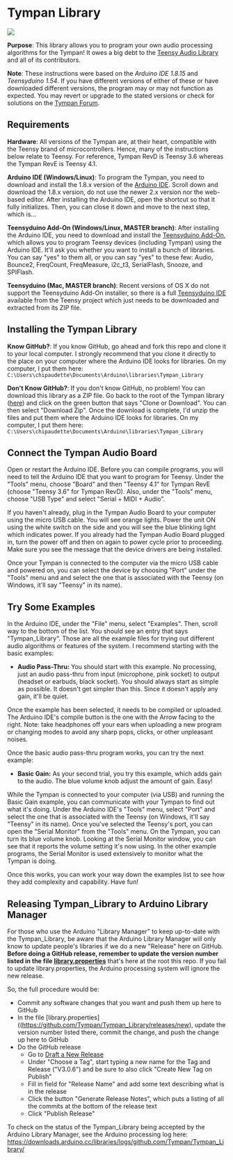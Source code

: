 Tympan Library
===========================

![](https://travis-ci.org/Tympan/Tympan_Library.svg?branch=master)

**Purpose**: This library allows you to program your own audio processing algorithms for the Tympan!  It owes a big debt to the [Teensy Audio Library](http://www.pjrc.com/teensy/td_libs_Audio.html) and all of its contributors.

**Note**: These instructions were based on the *Arduino IDE 1.8.15* and *Teensyduino 1.54*. If you have different versions of either of these or have downloaded different versions, the program may or may not function as expected. You may revert or upgrade to the stated versions or check for solutions on the [Tympan Forum](https://forum.tympan.org/).

Requirements
------------

**Hardware**: All versions of the Tympan are, at their heart, compatible with the Teensy brand of microcontrollers.  Hence, many of the instructions below relate to Teensy.  For reference, Tympan RevD is Teensy 3.6 whereas the Tympan RevE is Teensy 4.1.

**Arduino IDE (Windows/Linux)**:  To program the Tympan, you need to download and install the 1.8.x version of the [Arduino IDE](https://www.arduino.cc/en/Main/Software).  Scroll down and download the 1.8.x version, do not use the newer 2.x version nor the web-based editor. After installing the Arduino IDE, open the shortcut so that it fully initializes.  Then, you can close it down and move to the next step, which is...

**Teensyduino Add-On (Windows/Linux, MASTER branch)**:  After installing the Arduino IDE, you need to download and install the [Teensyduino Add-On](https://www.pjrc.com/teensy/td_download.html), which allows you to program Teensy devices (including Tympan) using the Arduino IDE. It'll ask you whether you want to install a bunch of libraries.  You can say "yes" to them all, or you can say "yes" to these few: Audio, Bounce2, FreqCount, FreqMeasure, i2c_t3, SerialFlash, Snooze, and SPIFlash.  

**Teensyduino (Mac, MASTER branch)**: Recent versions of OS X do not support the Teensyduino Add-On installer, so there is a full [Teensyduino IDE](https://www.pjrc.com/teensy/td_download.html) available from the Teensy project which just needs to be downloaded and extracted from its ZIP file.


Installing the Tympan Library
------------

**Know GitHub?**:  If you know GitHub, go ahead and fork this repo and clone it to your local computer.  I strongly recommend that you clone it directly to the place on your computer where the Arduino IDE looks for libraries.  On my computer, I put them here: `C:\Users\chipaudette\Documents\Arduino\libraries\Tympan_Library`

**Don't Know GitHub?**: If you don't know GitHub, no problem!  You can download this library as a ZIP file.  Go back to the root of the Tympan library ([here](https://github.com/Tympan/Tympan_Library)) and click on the green button that says "Clone or Download".  You can then select "Download Zip".  Once the download is complete, I'd unzip the files and put them where the Arduino IDE looks for libraries.  On my computer, I put them here: `C:\Users\chipaudette\Documents\Arduino\libraries\Tympan_Library`


Connect the Tympan Audio Board
------------------

Open or restart the Arduino IDE. Before you can compile programs, you will need to tell the Arduino IDE that you want to program for Teensy. Under the "Tools" menu, choose "Board" and then "Teensy 4.1" for Tympan RevE (choose "Teensy 3.6" for Tympan RevD).  Also, under the "Tools" menu, choose "USB Type" and select "Serial + MIDI + Audio". 

If you haven't already, plug in the Tympan Audio Board to your computer using the micro USB cable. You will see orange lights. Power the unit ON using the white switch on the side and you will see the blue blinking light which indicates power. If you already had the Tympan Audio Board plugged in, turn the power off and then on again to power cycle prior to proceeding. Make sure you see the message that the device drivers are being installed.

Once your Tympan is connected to the computer via the micro USB cable and powered on, you can select the device by choosing "Port" under the "Tools" menu and and select the one that is associated with the Teensy (on Windows, it'll say "Teensy" in its name).

Try Some Examples
-------------

In the Arduino IDE, under the "File" menu, select "Examples".  Then, scroll way to the bottom of the list.  You should see an entry that says "Tympan_Library".  Those are all the example files for trying out different audio algorithms or features of the system.  I recommend starting with the basic examples:

* **Audio Pass-Thru:**  You should start with this example.  No processing, just an audio pass-thru from input (microphone, pink socket) to output (headset or earbuds, black socket).  You should always start as simple as possible.  It doesn't get simpler than this.  Since it doesn't apply any gain, it'll be quiet.

Once the example has been selected, it needs to be compiled or uploaded. The Arduino IDE's compile button is the one with the Arrow facing to the right. Note: take headphones off your ears when uploading a new program or changing modes to avoid any sharp pops, clicks, or other unpleasant noises.

Once the basic audio pass-thru program works, you can try the next example:

* **Basic Gain:** As your second trial, you try this example, which adds gain to the audio.  The blue volume knob adjust the amount of gain.  Easy!  

While the Tympan is connected to your computer (via USB) and running the Basic Gain example, you can communicate with your Tympan to find out what it's doing.  Under the Arduino IDE's "Tools" menu, select "Port" and select the one that is associated with the Teensy (on Windows, it'll say "Teensy" in its name).  Once you've selected the Teensy's port, you can open the "Serial Monitor" from the "Tools" menu.  On the Tympan, you can turn its blue volume knob.  Looking at the Serial Monitor window, you can see that it reports the volume setting it's now using.  In the other example programs, the Serial Monitor is used extensively to monitor what the Tympan is doing.

Once this works, you can work your way down the examples list to see how they add complexity and capability.  Have fun!

Releasing Tympan_Library to Arduino Library Manager
-------------
For those who use the Arduino "Library Manager" to keep up-to-date with the Tympan_Library, be aware that the Arduino Library Manager will only know to update people's libraries if we do a new "Release" here on GitHub.  **Before doing a GitHub release, remember to update the version number listed in the file [library.properties](https://github.com/Tympan/Tympan_Library/blob/main/library.properties)** that's here at the root this repo.  If you fail to update library.properties, the Arduino processing system will ignore the new release.

So, the full procedure would be:
* Commit any software changes that you want and push them up here to GitHub
* In the file [library.properties]((https://github.com/Tympan/Tympan_Library/releases/new), update the version number listed there, commit the change, and push the change up here to GitHub
* Do the GitHub release
  * Go to [Draft a New Release](https://github.com/Tympan/Tympan_Library/releases/new)
  * Under "Choose a Tag", start typing a new name for the Tag and Release ("V3.0.6") and be sure to also click "Create New Tag on Publish"
  * Fill in field for "Release Name" and add some text describing what is in the release
  * Click the button "Generate Release Notes", which puts a listing of all the commits at the bottom of the release text
  * Click "Publish Release"

To check on the status of the Tympan_Library being accepted by the Arduino Library Manager, see the Arduino processing log here: https://downloads.arduino.cc/libraries/logs/github.com/Tympan/Tympan_Library/ 
